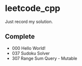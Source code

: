 # leetcode_cpp

Just record my solution.

## Complete

- 000 Hello World!
- 037 Sudoku Solver
- 307 Range Sum Query - Mutable

